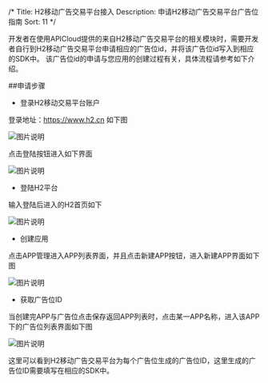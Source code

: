 /*
Title: H2移动广告交易平台接入
Description: 申请H2移动广告交易平台广告位指南
Sort: 11
*/

开发者在使用APICloud提供的来自H2移动广告交易平台的相关模块时，需要开发者自行到H2移动广告交易平台申请相应的广告位id，并将该广告位id写入到相应的SDK中。
该广告位id的申请与您应用的创建过程有关，具体流程请参考如下介绍。

##申请步骤

- 登录H2移动交易平台账户

登录地址：https://www.h2.cn 如下图

![图片说明](/img/docImage/h2-1000.png)

点击登陆按钮进入如下界面

![图片说明](/img/docImage/h2-1001.png)

- 登陆H2平台

输入登陆后进入的H2首页如下

![图片说明](/img/docImage/h2-1002.png)

- 创建应用

点击APP管理进入APP列表界面，并且点击新建APP按钮，进入新建APP界面如下图

![图片说明](/img/docImage/h2-1003.png)

- 获取广告位ID

当创建完APP与广告位点击保存返回APP列表时，点击某一APP名称，进入该APP下的广告位列表界面如下图

![图片说明](/img/docImage/h2-1004.png)

这里可以看到H2移动广告交易平台为每个广告位生成的广告位ID，这里生成的广告位ID需要填写在相应的SDK中。


